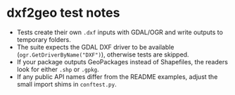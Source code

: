 # dxf2geo test notes

- Tests create their own `.dxf` inputs with GDAL/OGR and write outputs to temporary folders.
- The suite expects the GDAL DXF driver to be available (`ogr.GetDriverByName("DXF")`), otherwise tests are skipped.
- If your package outputs GeoPackages instead of Shapefiles, the readers look for either `.shp` or `.gpkg`.
- If any public API names differ from the README examples, adjust the small import shims in `conftest.py`.

